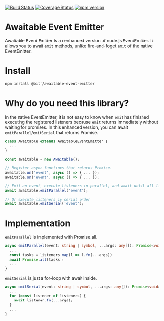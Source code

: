 [![Build Status](https://travis-ci.org/bitrinjani/awaitable-event-emitter.svg?branch=master)](https://travis-ci.org/bitrinjani/awaitable-event-emitter) [![Coverage Status](https://coveralls.io/repos/github/bitrinjani/awaitable-event-emitter/badge.svg?branch=master&i=2)](https://coveralls.io/github/bitrinjani/awaitable-event-emitter?branch=master) [![npm version](https://badge.fury.io/js/%40bitr%2Fawaitable-event-emitter.svg)](https://badge.fury.io/js/%40bitr%2Fawaitable-event-emitter)

# Awaitable Event Emitter
Awaitable Event Emitter is an enhanced version of node.js EventEmitter. It allows you to await `emit` methods, unlike fire-and-foget `emit` of the native EventEmitter.

# Install

```bash
npm install @bitr/awaitable-event-emitter 
```

# Why do you need this library?

In the native EventEmitter, it is not easy to know when `emit` has finished executing the registered listeners because `emit` returns immediately without waiting for promises. In this enhanced version, you can await `emitParallel`/`emitSerial` that returns Promise.

```typescript
class Awaitable extends AwaitableEventEmitter {
  ...
}

const awaitable = new Awaitable();

// Register async functions that returns Promise.
awaitable.on('event', async () => { ... });
awaitable.on('event', async () => { ... });

// Emit an event, execute listeners in parallel, and await until all listeners have finished. 
await awaitable.emitParallel('event');

// Or execute listeners in serial order
await awaitable.emitSerial('event');
```

# Implementation

`emitParallel` is implemented with Promise.all. 

```typescript
async emitParallel(event: string | symbol, ...args: any[]): Promise<void> {
  ...
  const tasks = listeners.map(l => l.fn(...args))
  await Promise.all(tasks);  
  ...
}
```

`emitSerial` is just a for-loop with await inside.

```typescript
async emitSerial(event: string | symbol, ...args: any[]): Promise<void> {
  ...
  for (const listener of listeners) {
    await listener.fn(...args);
  }
  ...
} 
```


